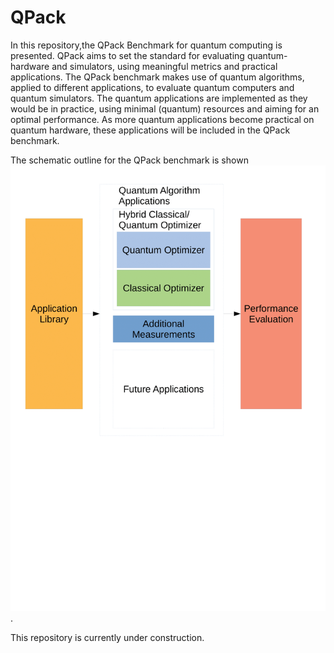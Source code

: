 # QPack
In this repository,the QPack Benchmark for quantum computing is presented. QPack aims to set the standard for evaluating quantum- hardware and simulators, using meaningful metrics and practical applications. The QPack benchmark makes use of quantum algorithms, applied to different applications, to evaluate quantum computers and quantum simulators. The quantum applications are implemented as they would be in practice, using minimal (quantum) resources and aiming for an optimal performance. As more quantum applications become practical on quantum hardware, these applications will be included in the QPack benchmark.

The schematic outline for the QPack benchmark is shown ![here](https://github.com/koenmesman/QPack/blob/main/Benchmark_schematic.png?raw=true).

This repository is currently under construction.
